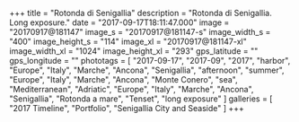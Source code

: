 +++
title = "Rotonda di Senigallia"
description = "Rotonda di Senigallia. Long exposure."
date = "2017-09-17T18:11:47.000"
image = "20170917@181147"
image_s = "20170917@181147-s"
image_width_s = "400"
image_height_s = "114"
image_xl = "20170917@181147-xl"
image_width_xl = "1024"
image_height_xl = "293"
gps_latitude = ""
gps_longitude = ""
phototags = [ "2017-09-17", "2017-09", "2017", "harbor", "Europe", "Italy", "Marche", "Ancona", "Senigallia", "afternoon", "summer", "Europe", "Italy", "Marche", "Ancona", "Monte Conero", "sea", "Mediterranean", "Adriatic", "Europe", "Italy", "Marche", "Ancona", "Senigallia", "Rotonda a mare", "Tenset", "long exposure" ]
galleries = [ "2017 Timeline", "Portfolio", "Senigallia City and Seaside" ]
+++
